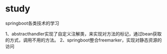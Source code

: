 # study
springboot各类技术的学习

1、abstracthandler实现了自定义注解类，来实现对方法的标记，通过bean获取的方式，调用不用的方法。
2、springboot整合freemarker，实现对静态资源的访问
